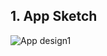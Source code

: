 ## 1. App Sketch
![App design1](https://github.com/YounghyeonK/AIFFEL_Online_Quest/assets/149550120/1c9b89ea-db2e-4c9b-a65e-7a88198e17de)

